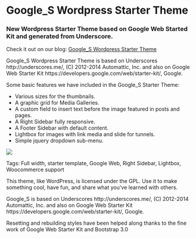 Google_S Wordpress Starter Theme
========

<h3>New Wordpress Starter Theme based on Google Web Started Kit and generated from Underscore.</h3>

<p>Check it out on our blog:
<a href="http://www.blog.altertech.it/google_s-wordpress-starter-theme-based-google-web-starter-kit/">
Google_S Wordpress Starter Theme
</a>
<p>

<p>Google_S Wordpress Starter Theme is based on Underscores http://underscores.me/, (C) 2012-2014 Automattic, Inc. and
also on Google Web Starter Kit https://developers.google.com/web/starter-kit/, Google.</p> 

<p>Some basic features we have included in the Google_S Starter Theme:</p>
<ul>
<li>Various sizes for the thumbnails.</li>
<li>A graphic grid for Media Galleries.</li>
<li>A custom field to insert text before the image featured in posts and pages.</li>
<li>A Right Sidebar fully responsive.</li>
<li>A Footer Sidebar with default content.</li>
<li>Lightbox for images with link media and slide for tunnels.</li>
<li>Simple jquery dropdown sub-menu.</li>
</ul>

<p><img src="https://raw.githubusercontent.com/bigbabert/google_s/master/screenshot.png"></p>

<p>Tags: Full width, starter template, Google Web, Right Sidebar, Lightbox, Woocommerce support</p>


<p>This theme, like WordPress, is licensed under the GPL.
Use it to make something cool, have fun, and share what you've learned with others.</p>

<p>Google_S is based on Underscores http://underscores.me/, (C) 2012-2014 Automattic, Inc. and
also on Google Web Starter Kit https://developers.google.com/web/starter-kit/, Google.</p> 

<p>Resetting and rebuilding styles have been helped along thanks to the fine work of
Google Web Starter Kit and Bootstrap 3.0</p>
